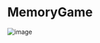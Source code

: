 # MemoryGame
 
![image](https://user-images.githubusercontent.com/53197333/119903161-23b50000-befd-11eb-9e61-8a5f8b650d0f.png)

